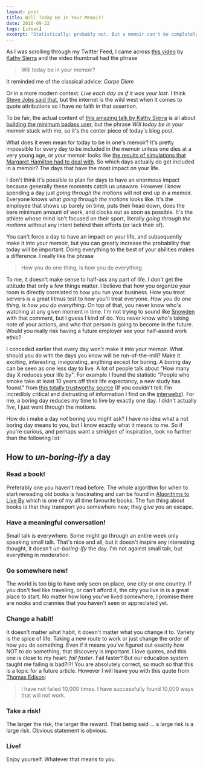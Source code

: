```yaml
---
layout: post
title: Will Today Be In Your Memoir?
date: 2016-09-22
tags: [ideas]
excerpt: "Statistically: probably not. But a memoir can't be completely empty, so some days must make it"
---
```


As I was scrolling through my Twitter Feed, I came across [this video](https://vimeo.com/81625882) by [Kathy Sierra](http://seriouspony.com/) and the video thumbnail had the phrase

> Will today be in your memoir?

It reminded me of the classical advice: _Carpe Diem_

Or in a more modern context: _Live each day as if it was your last_. I think [Steve Jobs said that](http://www.forbes.com/pictures/eimh45ehjl/steve-jobs-live-each-day-as-if-it-was-your-last/#277641062874), but the internet is the wild west when it comes to quote attributions so I have no faith in that assertion.

To be fair, the actual content of [this amazing talk by Kathy Sierra](https://vimeo.com/81625882) is all about [building the minimum badass user](http://businessofsoftware.org/2013/02/kathy-sierra-building-the-minimum-badass-user-business-of-software-a-masterclass-in-thinking-about-software-product-development/), but the phrase _Will today be in your memoir_ stuck with me, so it's the center piece of today's blog post.

What does it even mean for today to be in one's memoir? It's pretty impossible for every day to be included in the memoir unless one dies at a very young age, or your memoir looks like [the results of simulations that Margaret Hamilton had to deal with](http://i.imgur.com/bxyWmuA.jpg). So which days actually do get included in a memoir? The days that have the most impact on your life.

I don't think it's possible to plan for days to have an enormous impact because generally these moments catch us unaware. However I know spending a day just _going through the motions_ will not end up in a memoir. Everyone knows what _going through the motions_ looks like. It's the employee that shows up barely on time, puts their head down, does the bare minimum amount of work, and clocks out as soon as possible. It's the athlete whose mind isn't focused on their sport, literally _going through the motions_ without any intent behind their efforts (or lack their of).

You can't force a day to have an impact on your life, and subsequently make it into your memoir, but you can greatly increase the probability that today will be important. Doing everything to the best of your abilities makes a difference. I really like the phrase

> How you do one thing, is how you do everything.

To me, it doesn't make sense to half-ass any part of life. I don't get the attitude that only a few things matter. I believe that how you organize your room is directly correlated to how you run your business. How you treat servers is a great litmus test to how you'll treat everyone. _How you do one thing, is how you do everything_. On top of that, you never know who's watching at any given moment in time. I'm not trying to sound like [Snowden](https://theintercept.com/2015/11/12/edward-snowden-explains-how-to-reclaim-your-privacy/) with that comment, but I guess I kind of do. You never know who's taking note of your actions, and who that person is going to become in the future. Would you really risk having a future employer see your half-assed work ethic?

I conceded earlier that every day won't make it into your memoir. What should you do with the days you know will be run-of-the-mill? Make it exciting, interesting, invigorating, anything except for boring. A boring day can be seen as one less day to live. A lot of people talk about "How many day X reduces your life by". For example I found the statistic "People who smoke take at least 10 years off their life expectancy, a new study has found." from [this totally trustworthy source](http://www.usatoday.com/story/news/nation/2013/01/23/smoking-cessation-life-expectancy/1858913/) (If you couldn't tell: I'm incredibly critical and distrusting of information I find on the [interwebz](http://www.theuselessweb.com/)). For me, a boring day reduces my time to live by exactly one day. I didn't actually _live_, I just went through the motions.

How do i make a day _not_ boring you might ask? I have no idea what a not boring day means to you, but I know exactly what it means to me. So if you're curious, and perhaps want a smidgen of inspiration, look no further than the following list:

## How to _un-boring-ify_ a day

### Read a book!

Preferably one you haven't read before. The whole algorithm for when to start rereading old books is fascinating and can be found in [Algorithms to Live By](http://algorithmstoliveby.com/) which is one of my all time favourite books. The fun thing about books is that they transport you somewhere new; they give you an escape.

### Have a meaningful conversation!

Small talk is everywhere. Some might go through an entire week only speaking small talk. That's nice and all, but it doesn't inspire any interesting thought, it doesn't _un-boring-ify_ the day. I'm not against small talk, but everything in moderation.

### Go somewhere new!

The world is too big to have only seen on place, one city or one country. If you don't feel like traveling, or can't afford it, the city you live in is a great place to start. No matter how long you've lived somewhere, I promise there are nooks and crannies that you haven't seen or appreciated yet.

### Change a habit!

It doesn't matter what habit, it doesn't matter what you change it to. Variety is the spice of life. Taking a new route to work or just change the order of how you do something. Even if it means you've figured out exactly how NOT to do something, that discovery is important. I love quotes, and this one is close to my heart: _fail faster_. Fail faster? But our education system taught me failing is bad?!?! You are absolutely correct, so much so that this is a topic for a future article. However I will leave you with this quote from [Thomas Edison](http://answers.google.com/answers/threadview?id=747226):

>I have not failed 10,000 times. I have successfully found 10,000 ways that will not work.

### Take a risk!

The larger the risk, the larger the reward. That being said ... a large risk is a large risk. Obvious statement is obvious.

### Live!

Enjoy yourself. Whatever that means to you.
